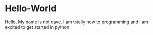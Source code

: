 # Hello-World

Hello, My name is not dave. I am totally new to programming and i am excited to get started in python.
